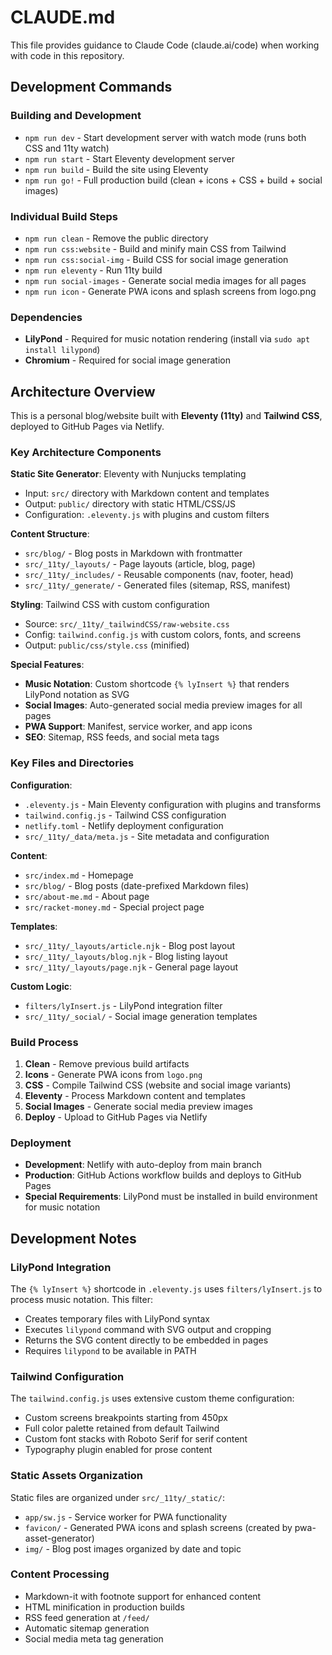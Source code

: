 # CLAUDE.md

This file provides guidance to Claude Code (claude.ai/code) when working with code in this repository.

## Development Commands

### Building and Development
- `npm run dev` - Start development server with watch mode (runs both CSS and 11ty watch)
- `npm run start` - Start Eleventy development server
- `npm run build` - Build the site using Eleventy
- `npm run go!` - Full production build (clean + icons + CSS + build + social images)

### Individual Build Steps
- `npm run clean` - Remove the public directory
- `npm run css:website` - Build and minify main CSS from Tailwind
- `npm run css:social-img` - Build CSS for social image generation
- `npm run eleventy` - Run 11ty build
- `npm run social-images` - Generate social media images for all pages
- `npm run icon` - Generate PWA icons and splash screens from logo.png

### Dependencies
- **LilyPond** - Required for music notation rendering (install via `sudo apt install lilypond`)
- **Chromium** - Required for social image generation

## Architecture Overview

This is a personal blog/website built with **Eleventy (11ty)** and **Tailwind CSS**, deployed to GitHub Pages via Netlify.

### Key Architecture Components

**Static Site Generator**: Eleventy with Nunjucks templating
- Input: `src/` directory with Markdown content and templates
- Output: `public/` directory with static HTML/CSS/JS
- Configuration: `.eleventy.js` with plugins and custom filters

**Content Structure**:
- `src/blog/` - Blog posts in Markdown with frontmatter
- `src/_11ty/_layouts/` - Page layouts (article, blog, page)
- `src/_11ty/_includes/` - Reusable components (nav, footer, head)
- `src/_11ty/_generate/` - Generated files (sitemap, RSS, manifest)

**Styling**: Tailwind CSS with custom configuration
- Source: `src/_11ty/_tailwindCSS/raw-website.css`
- Config: `tailwind.config.js` with custom colors, fonts, and screens
- Output: `public/css/style.css` (minified)

**Special Features**:
- **Music Notation**: Custom shortcode `{% lyInsert %}` that renders LilyPond notation as SVG
- **Social Images**: Auto-generated social media preview images for all pages
- **PWA Support**: Manifest, service worker, and app icons
- **SEO**: Sitemap, RSS feeds, and social meta tags

### Key Files and Directories

**Configuration**:
- `.eleventy.js` - Main Eleventy configuration with plugins and transforms
- `tailwind.config.js` - Tailwind CSS configuration
- `netlify.toml` - Netlify deployment configuration
- `src/_11ty/_data/meta.js` - Site metadata and configuration

**Content**:
- `src/index.md` - Homepage
- `src/blog/` - Blog posts (date-prefixed Markdown files)
- `src/about-me.md` - About page
- `src/racket-money.md` - Special project page

**Templates**:
- `src/_11ty/_layouts/article.njk` - Blog post layout
- `src/_11ty/_layouts/blog.njk` - Blog listing layout
- `src/_11ty/_layouts/page.njk` - General page layout

**Custom Logic**:
- `filters/lyInsert.js` - LilyPond integration filter
- `src/_11ty/_social/` - Social image generation templates

### Build Process

1. **Clean** - Remove previous build artifacts
2. **Icons** - Generate PWA icons from `logo.png`
3. **CSS** - Compile Tailwind CSS (website and social image variants)
4. **Eleventy** - Process Markdown content and templates
5. **Social Images** - Generate social media preview images
6. **Deploy** - Upload to GitHub Pages via Netlify

### Deployment

- **Development**: Netlify with auto-deploy from main branch
- **Production**: GitHub Actions workflow builds and deploys to GitHub Pages
- **Special Requirements**: LilyPond must be installed in build environment for music notation

## Development Notes

### LilyPond Integration
The `{% lyInsert %}` shortcode in `.eleventy.js` uses `filters/lyInsert.js` to process music notation. This filter:
- Creates temporary files with LilyPond syntax
- Executes `lilypond` command with SVG output and cropping
- Returns the SVG content directly to be embedded in pages
- Requires `lilypond` to be available in PATH

### Tailwind Configuration
The `tailwind.config.js` uses extensive custom theme configuration:
- Custom screens breakpoints starting from 450px
- Full color palette retained from default Tailwind
- Custom font stacks with Roboto Serif for serif content
- Typography plugin enabled for prose content

### Static Assets Organization
Static files are organized under `src/_11ty/_static/`:
- `app/sw.js` - Service worker for PWA functionality
- `favicon/` - Generated PWA icons and splash screens (created by pwa-asset-generator)
- `img/` - Blog post images organized by date and topic

### Content Processing
- Markdown-it with footnote support for enhanced content
- HTML minification in production builds
- RSS feed generation at `/feed/`
- Automatic sitemap generation
- Social media meta tag generation